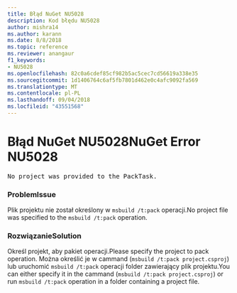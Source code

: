 ```yaml
---
title: Błąd NuGet NU5028
description: Kod błędu NU5028
author: mishra14
ms.author: karann
ms.date: 8/8/2018
ms.topic: reference
ms.reviewer: anangaur
f1_keywords:
- NU5028
ms.openlocfilehash: 82c0a6cdef85cf982b5ac5cec7cd56619a338e35
ms.sourcegitcommit: 1d1406764c6af5fb7801d462e0c4afc9092fa569
ms.translationtype: MT
ms.contentlocale: pl-PL
ms.lasthandoff: 09/04/2018
ms.locfileid: "43551568"
---
```

# <a name="nuget-error-nu5028"></a><span data-ttu-id="90531-103">Błąd NuGet NU5028</span><span class="sxs-lookup"><span data-stu-id="90531-103">NuGet Error NU5028</span></span>
<pre>No project was provided to the PackTask.</pre>

### <a name="issue"></a><span data-ttu-id="90531-104">Problem</span><span class="sxs-lookup"><span data-stu-id="90531-104">Issue</span></span>

<span data-ttu-id="90531-105">Plik projektu nie został określony w `msbuild /t:pack` operacji.</span><span class="sxs-lookup"><span data-stu-id="90531-105">No project file was specified to the `msbuild /t:pack` operation.</span></span>


### <a name="solution"></a><span data-ttu-id="90531-106">Rozwiązanie</span><span class="sxs-lookup"><span data-stu-id="90531-106">Solution</span></span>

<span data-ttu-id="90531-107">Określ projekt, aby pakiet operacji.</span><span class="sxs-lookup"><span data-stu-id="90531-107">Please specify the project to pack operation.</span></span>  <span data-ttu-id="90531-108">Można określić je w cammand (`msbuild /t:pack project.csproj`) lub uruchomić `msbuild /t:pack` operacji folder zawierający plik projektu.</span><span class="sxs-lookup"><span data-stu-id="90531-108">You can either specify it in the cammand (`msbuild /t:pack project.csproj`) or run `msbuild /t:pack` operation in a folder containing a project file.</span></span>

